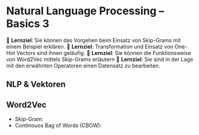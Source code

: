 # Natural Language Processing – Basics 3

🎯 **Lernziel**: Sie können das Vorgehen beim Einsatz von Skip-Grams mit einem Beispiel erklären. 
🎯 **Lernziel**: Transformation und Einsatz von One-Hot Vectors sind ihnen geläufig.
🎯 **Lernziel**: Sie können die Funktionsweise von Word2Vec mittels Skip-Grams erläutern
🎯 **Lernziel**: Sie sind in der Lage mit den erwähnten Operatoren einen Datensatz zu bearbeiten.



## NLP & Vektoren



## Word2Vec



* Skip-Gram:
* Continouos Bag of Words (CBOW):